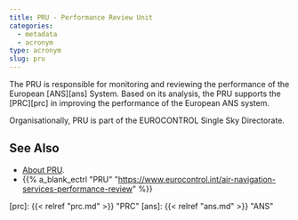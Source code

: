 ```yaml
---
title: PRU - Performance Review Unit
categories:
  - metadata
  - acronym
type: acronym
slug: pru
---
```


The PRU is responsible for monitoring and reviewing the performance of the
European [ANS][ans] System.
Based on its analysis, the PRU supports the [PRC][prc] in improving the
performance of the European ANS system.

Organisationally, PRU is part of the EUROCONTROL Single Sky Directorate.

## See Also

* [About PRU][pru].
* {{% a_blank_ectrl "PRU" "https://www.eurocontrol.int/air-navigation-services-performance-review" %}}

[pru]: /about/us/ "PRU"
[prc]: {{< relref "prc.md" >}} "PRC"
[ans]: {{< relref "ans.md" >}} "ANS"
